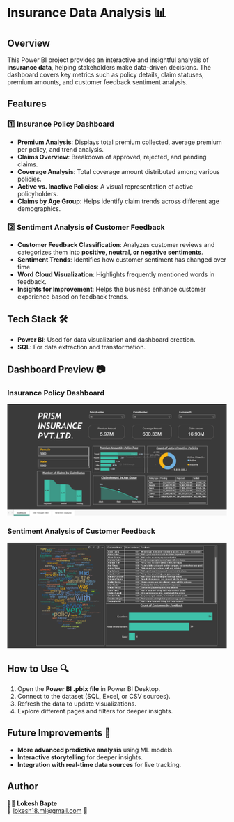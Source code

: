 # Insurance Data Analysis 📊

## Overview
This Power BI project provides an interactive and insightful analysis of **insurance data**, helping stakeholders make data-driven decisions. The dashboard covers key metrics such as policy details, claim statuses, premium amounts, and customer feedback sentiment analysis.

## Features
### 1️⃣ Insurance Policy Dashboard
- **Premium Analysis**: Displays total premium collected, average premium per policy, and trend analysis.
- **Claims Overview**: Breakdown of approved, rejected, and pending claims.
- **Coverage Analysis**: Total coverage amount distributed among various policies.
- **Active vs. Inactive Policies**: A visual representation of active policyholders.
- **Claims by Age Group**: Helps identify claim trends across different age demographics.

### 2️⃣ Sentiment Analysis of Customer Feedback
- **Customer Feedback Classification**: Analyzes customer reviews and categorizes them into **positive, neutral, or negative sentiments**.
- **Sentiment Trends**: Identifies how customer sentiment has changed over time.
- **Word Cloud Visualization**: Highlights frequently mentioned words in feedback.
- **Insights for Improvement**: Helps the business enhance customer experience based on feedback trends.

## Tech Stack 🛠️
- **Power BI**: Used for data visualization and dashboard creation.
- **SQL**: For data extraction and transformation.

## Dashboard Preview 📷
### Insurance Policy Dashboard
![Insurance Policy Dashboard](image1.png)

### Sentiment Analysis of Customer Feedback
![Sentiment Analysis Dashboard](image2.png)

## How to Use 🔍
1. Open the **Power BI .pbix file** in Power BI Desktop.
2. Connect to the dataset (SQL, Excel, or CSV sources).
3. Refresh the data to update visualizations.
4. Explore different pages and filters for deeper insights.

## Future Improvements 🚀
- **More advanced predictive analysis** using ML models.
- **Interactive storytelling** for deeper insights.
- **Integration with real-time data sources** for live tracking.

## Author
👨‍💻 **Lokesh Bapte**  
📧 lokesh18.ml@gmail.com
🔗
